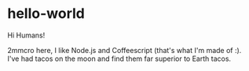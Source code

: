 # hello-world

Hi Humans!

2mmcro here, I like Node.js and Coffeescript (that's what I'm made of :).
I've had tacos on the moon and find them far superior to Earth tacos.
